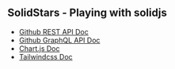 ## SolidStars - Playing with solidjs

- [Github REST API Doc](https://docs.github.com/en/rest/activity/starring#about-the-starring-api)
- [Github GraphQL API Doc](https://docs.github.com/en/graphql)
- [Chart.js Doc](https://www.chartjs.org/docs/latest/)
- [Tailwindcss Doc](https://tailwindcss.com/docs/)
